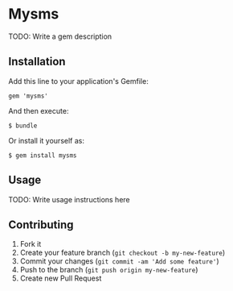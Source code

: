 # Mysms

TODO: Write a gem description

## Installation

Add this line to your application's Gemfile:

    gem 'mysms'

And then execute:

    $ bundle

Or install it yourself as:

    $ gem install mysms

## Usage

TODO: Write usage instructions here

## Contributing

1. Fork it
2. Create your feature branch (`git checkout -b my-new-feature`)
3. Commit your changes (`git commit -am 'Add some feature'`)
4. Push to the branch (`git push origin my-new-feature`)
5. Create new Pull Request
